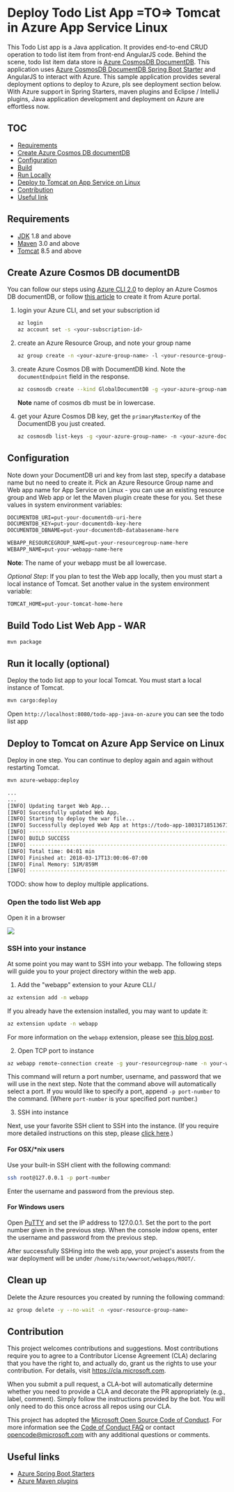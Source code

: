 # Deploy Todo List App =TO=> Tomcat in Azure App Service Linux

This Todo List app is a Java application. It provides end-to-end 
CRUD operation to todo list item from front-end AngularJS code. 
Behind the scene, todo list item data store 
is [Azure CosmosDB DocumentDB](https://docs.microsoft.com/en-us/azure/cosmos-db/documentdb-introduction). 
This application uses [Azure CosmosDB DocumentDB Spring Boot Starter](https://github.com/Microsoft/azure-spring-boot/tree/master/azure-starters/azure-documentdb-spring-boot-starter) 
and AngularJS to interact with Azure. This sample application 
provides several deployment options to deploy to Azure, pls 
see deployment section below. With Azure support in Spring 
Starters, maven plugins and Eclipse / IntelliJ plugins, 
Java application development and deployment on Azure
are effortless now.


## TOC

* [Requirements](#requirements)
* [Create Azure Cosmos DB documentDB](#create-azure-cosmos-db-documentdb)
* [Configuration](#configuration)
* [Build](#build-todo-list-web-app---war)
* [Run Locally](#run-it-locally---optional-step)
* [Deploy to Tomcat on App Service on Linux](#deploy-to-tomcat-on-azure-app-service-on-linux)
* [Contribution](#contribution)
* [Useful link](#useful-link)

## Requirements

* [JDK](http://www.oracle.com/technetwork/java/javase/downloads/jdk8-downloads-2133151.html) 1.8 and above
* [Maven](https://maven.apache.org/) 3.0 and above
* [Tomcat](https://tomcat.apache.org/download-80.cgi) 8.5 and above

## Create Azure Cosmos DB documentDB

You can follow our steps using [Azure CLI 2.0](https://docs.microsoft.com/en-us/cli/azure/install-azure-cli?view=azure-cli-latest) to deploy an Azure Cosmos DB documentDB,
or follow [this article](https://docs.microsoft.com/en-us/azure/cosmos-db/create-documentdb-java) to create it from Azure portal.

1. login your Azure CLI, and set your subscription id 
    
    ```bash
    az login
    az account set -s <your-subscription-id>
    ```
1. create an Azure Resource Group, and note your group name

    ```bash
    az group create -n <your-azure-group-name> -l <your-resource-group-region>
    ```

1. create Azure Cosmos DB with DocumentDB kind. Note the `documentEndpoint` field in the response.

   ```bash
   az cosmosdb create --kind GlobalDocumentDB -g <your-azure-group-name> -n <your-azure-documentDB-name>
   ```
   **Note** name of cosmos db must be in lowercase.
   
1. get your Azure Cosmos DB key, get the `primaryMasterKey` of the DocumentDB you just created.

    ```bash
    az cosmosdb list-keys -g <your-azure-group-name> -n <your-azure-documentDB-name>
    ```

## Configuration

Note down your DocumentDB uri and key from last step, 
specify a database name but no need to create it. Pick an 
Azure Resource Group name and Web app name for App Service 
on Linux - you can use an existing resource group and Web 
app or let the Maven plugin create these for you. Set these values in system environment variables:

``` txt
DOCUMENTDB_URI=put-your-documentdb-uri-here
DOCUMENTDB_KEY=put-your-documentdb-key-here
DOCUMENTDB_DBNAME=put-your-documentdb-databasename-here

WEBAPP_RESOURCEGROUP_NAME=put-your-resourcegroup-name-here
WEBAPP_NAME=put-your-webapp-name-here
```

**Note**: The name of your webapp must be all lowercase.

_Optional Step_: If you plan to test the Web app locally, then 
you must start a local instance of Tomcat. Set another value in
the system environment variable:

``` txt
TOMCAT_HOME=put-your-tomcat-home-here
```

## Build Todo List Web App - WAR

```bash
mvn package
```

## Run it locally (optional)

Deploy the todo list app to your local Tomcat. You must start 
a local instance of Tomcat.

```bash
mvn cargo:deploy
```

Open `http://localhost:8080/todo-app-java-on-azure` you can see the todo list app

## Deploy to Tomcat on Azure App Service on Linux

Deploy in one step. You can continue to deploy again and 
again without restarting Tomcat.

```bash
mvn azure-webapp:deploy
```

```bash
...
...
[INFO] Updating target Web App...
[INFO] Successfully updated Web App.
[INFO] Starting to deploy the war file...
[INFO] Successfully deployed Web App at https://todo-app-180317185136711.azurewebsites.net
[INFO] ------------------------------------------------------------------------
[INFO] BUILD SUCCESS
[INFO] ------------------------------------------------------------------------
[INFO] Total time: 04:01 min
[INFO] Finished at: 2018-03-17T13:00:06-07:00
[INFO] Final Memory: 51M/859M
[INFO] ------------------------------------------------------------------------
```


TODO: show how to deploy multiple applications.

### Open the todo list Web app

Open it in a browser

![](./media/todo-list-app.jpg)

### SSH into your instance

At some point you may want to SSH into your webapp. The following steps will guide you to your project directory within the web app.

1. Add the "webapp" extension to your Azure CLI./

```bash
az extension add -n webapp
```

If you already have the extension installed, you may want to update it:

```bash
az extension update -n webapp
```
For more information on the `webapp` extension, please see [this blog post](https://blogs.msdn.microsoft.com/waws/2018/05/07/things-you-should-know-web-apps-and-ssh/).

2. Open TCP port to instance

```bash
az webapp remote-connection create -g your-resourcegroup-name -n your-webapp-name
```
This command will return a port number, username, and password that we will use in the next step.
Note that the command above will automatically select a port. If you would like to specify a port, append `-p port-number` to the command. (Where `port-number` is your specified port number.)

3. SSH into instance

Next, use your favorite SSH client to SSH into the instance. (If you require more detailed instructions on this step, please [click here](https://blogs.msdn.microsoft.com/waws/2018/05/07/things-you-should-know-web-apps-and-ssh/).)

#### For OSX/*nix users
Use your built-in SSH client with the following command:

```bash
ssh root@127.0.0.1 -p port-number
```

Enter the username and password from the previous step.

#### For Windows users

Open [PuTTY](https://www.chiark.greenend.org.uk/~sgtatham/putty/latest.html) and set the IP address to 127.0.0.1. Set the port to the port number given in the previous step. When the console indow opens, enter the username and password from the previous step.

After successfully SSHing into the web app, your project's assests from the war deployment will be under `/home/site/wwwroot/webapps/ROOT/`.

## Clean up

Delete the Azure resources you created by running the following command:

```bash
az group delete -y --no-wait -n <your-resource-group-name>
```

## Contribution

This project welcomes contributions and suggestions.  Most contributions require you to agree to a
Contributor License Agreement (CLA) declaring that you have the right to, and actually do, grant us
the rights to use your contribution. For details, visit https://cla.microsoft.com.

When you submit a pull request, a CLA-bot will automatically determine whether you need to provide
a CLA and decorate the PR appropriately (e.g., label, comment). Simply follow the instructions
provided by the bot. You will only need to do this once across all repos using our CLA.

This project has adopted the [Microsoft Open Source Code of Conduct](https://opensource.microsoft.com/codeofconduct/).
For more information see the [Code of Conduct FAQ](https://opensource.microsoft.com/codeofconduct/faq/) or
contact [opencode@microsoft.com](mailto:opencode@microsoft.com) with any additional questions or comments.

## Useful links
- [Azure Spring Boot Starters](https://github.com/Microsoft/azure-spring-boot)
- [Azure Maven plugins](https://github.com/Microsoft/azure-maven-plugins)